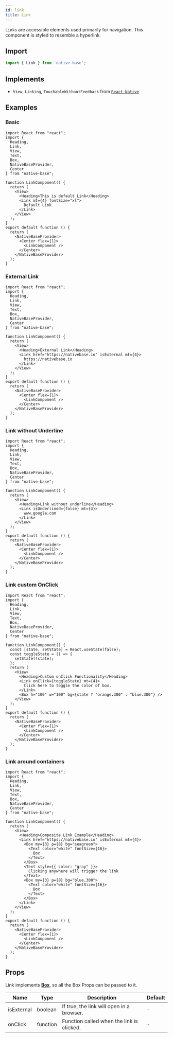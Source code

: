 ```yaml
---
id: link
title: Link
---
```


`Links` are accessible elements used primarily for navigation. This component is styled to resemble a hyperlink.

## **Import**

```jsx
import { Link } from 'native-base';
```

## Implements

- `View`, `Linking`, `TouchableWithoutFeedback` from [`React Native`](https://reactnative.dev)

## Examples

### Basic

```SnackPlayer name=Link%20Basic
import React from "react";
import {
  Heading,
  Link,
  View,
  Text,
  Box,
  NativeBaseProvider,
  Center
} from "native-base";

function LinkComponent() {
  return (
    <View>
      <Heading>This is default Link</Heading>
      <Link mt={4} fontSize="xl">
        Default Link
      </Link>
    </View>
  );
}
export default function () {
  return (
    <NativeBaseProvider>
      <Center flex={1}>
        <LinkComponent />
      </Center>
    </NativeBaseProvider>
  );
}
```

### External Link

```SnackPlayer name=Link%20External link
import React from "react";
import {
  Heading,
  Link,
  View,
  Text,
  Box,
  NativeBaseProvider,
  Center
} from "native-base";

function LinkComponent() {
  return (
    <View>
      <Heading>External Link</Heading>
      <Link href="https://nativebase.io" isExternal mt={4}>
        https://nativebase.io
      </Link>
    </View>
  );
}
export default function () {
  return (
    <NativeBaseProvider>
      <Center flex={1}>
        <LinkComponent />
      </Center>
    </NativeBaseProvider>
  );
}
```

### Link without Underline

```SnackPlayer name=Link%20Link without Underline
import React from "react";
import {
  Heading,
  Link,
  View,
  Text,
  Box,
  NativeBaseProvider,
  Center
} from "native-base";

function LinkComponent() {
  return (
    <View>
      <Heading>Link without underline</Heading>
      <Link isUnderlined={false} mt={4}>
        www.google.com
      </Link>
    </View>
  );
}
export default function () {
  return (
    <NativeBaseProvider>
      <Center flex={1}>
        <LinkComponent />
      </Center>
    </NativeBaseProvider>
  );
}
```

### Link custom OnClick

```SnackPlayer name=Link%20Link custom OnClick
import React from "react";
import {
  Heading,
  Link,
  View,
  Text,
  Box,
  NativeBaseProvider,
  Center
} from "native-base";

function LinkComponent() {
  const [state, setState] = React.useState(false);
  const toggleState = () => {
    setState(!state);
  };
  return (
    <View>
      <Heading>Custom onClick Functionality</Heading>
      <Link onClick={toggleState} mt={4}>
        Click here to toggle the color of box.
      </Link>
      <Box h="100" w="100" bg={state ? "orange.300" : "blue.300"} />
    </View>
  );
}
export default function () {
  return (
    <NativeBaseProvider>
      <Center flex={1}>
        <LinkComponent />
      </Center>
    </NativeBaseProvider>
  );
}
```

### Link around containers

```SnackPlayer name=Link%20Link around containers
import React from "react";
import {
  Heading,
  Link,
  View,
  Text,
  Box,
  NativeBaseProvider,
  Center
} from "native-base";

function LinkComponent() {
  return (
    <View>
      <Heading>Composite Link Example</Heading>
      <Link href="https://nativebase.io" isExternal mt={4}>
        <Box my={3} p={8} bg="seagreen">
          <Text color="white" fontSize={16}>
            Box
          </Text>
        </Box>
        <Text style={{ color: "gray" }}>
          Clicking anywhere will trigger the link
        </Text>
        <Box my={3} p={8} bg="blue.300">
          <Text color="white" fontSize={16}>
            Box
          </Text>
        </Box>
      </Link>
    </View>
  );
}
export default function () {
  return (
    <NativeBaseProvider>
      <Center flex={1}>
        <LinkComponent />
      </Center>
    </NativeBaseProvider>
  );
}
```

## Props

Link implements **[Box](box.md)**, so all the Box Props can be passed to it.

| Name       | Type     | Description                               | Default |
| ---------- | -------- | ----------------------------------------- | ------- |
| isExternal | boolean  | If true, the link will open in a browser. | -       |
| onClick    | function | Function called when the link is clicked. | -       |
